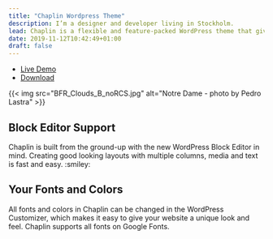 ```yaml
---
title: "Chaplin Wordpress Theme"
description: I’m a designer and developer living in Stockholm.
lead: Chaplin is a flexible and feature-packed WordPress theme that gives you full control over your fonts and colors.
date: 2019-11-12T10:42:49+01:00
draft: false
---
```


<ul class="list-inline">
  <li class="list-inline-item"><a href="#">Live Demo</a></li>
  <li class="list-inline-item"><a href="#">Download</a></li>
</ul>

{{< img src="BFR_Clouds_B_noRCS.jpg" alt="Notre Dame - photo by Pedro Lastra" >}}

<div class="row">
  <div class="col-md-6">
    <h2 class="h3 mt-0">Block Editor Support</h2>
    <p>Chaplin is built from the ground-up with the new WordPress Block Editor in mind. Creating good looking layouts with multiple columns, media and text is fast and easy. :smiley:</p>
  </div>
  <div class="col-md-6">
    <h2 class="h3 mt-0">Your Fonts and Colors</h2>
    <p>All fonts and colors in Chaplin can be changed in the WordPress Customizer, which makes it easy to give your website a unique look and feel. Chaplin supports all fonts on Google Fonts.</p>
  </div>
</div>
